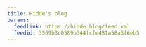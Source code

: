 ```yaml
---
title: Hidde's blog
params:
  feedlink: https://hidde.blog/feed.xml
  feedid: 3569b3c0589b344fcfe481a58a3f6eb5
---
```


